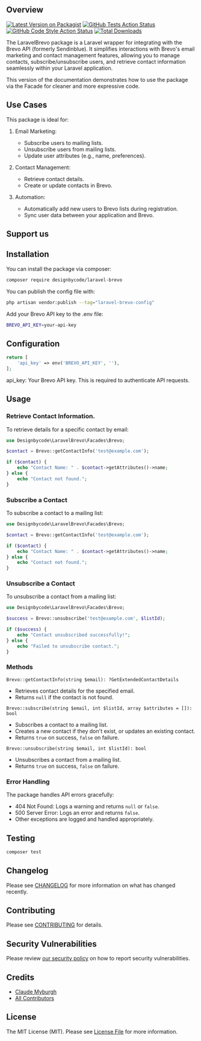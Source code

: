 ## Overview
[![Latest Version on Packagist](https://img.shields.io/packagist/v/designbycode/laravel-brevo.svg?style=flat-square)](https://packagist.org/packages/designbycode/laravel-brevo)
[![GitHub Tests Action Status](https://img.shields.io/github/actions/workflow/status/designbycode/laravel-brevo/run-tests.yml?branch=main&label=tests&style=flat-square)](https://github.com/designbycode/laravel-brevo/actions?query=workflow%3Arun-tests+branch%3Amain)
[![GitHub Code Style Action Status](https://img.shields.io/github/actions/workflow/status/designbycode/laravel-brevo/fix-php-code-style-issues.yml?branch=main&label=code%20style&style=flat-square)](https://github.com/designbycode/laravel-brevo/actions?query=workflow%3A"Fix+PHP+code+style+issues"+branch%3Amain)
[![Total Downloads](https://img.shields.io/packagist/dt/designbycode/laravel-brevo.svg?style=flat-square)](https://packagist.org/packages/designbycode/laravel-brevo)

The LaravelBrevo package is a Laravel wrapper for integrating with the Brevo API (formerly Sendinblue). It simplifies interactions with Brevo's email marketing and contact management features, allowing you to manage contacts, subscribe/unsubscribe users, and retrieve contact information seamlessly within your Laravel application.

This version of the documentation demonstrates how to use the package via the Facade for cleaner and more expressive code.


## Use Cases
This package is ideal for:
1. Email Marketing:
   * Subscribe users to mailing lists.
   * Unsubscribe users from mailing lists.
   * Update user attributes (e.g., name, preferences).

2. Contact Management:
   * Retrieve contact details.
   * Create or update contacts in Brevo.

3. Automation:
   * Automatically add new users to Brevo lists during registration.
   * Sync user data between your application and Brevo.


## Support us



## Installation

You can install the package via composer:

```bash
composer require designbycode/laravel-brevo
```

You can publish the config file with:

```bash
php artisan vendor:publish --tag="laravel-brevo-config" 
```

Add your Brevo API key to the .env file:

```bash
BREVO_API_KEY=your-api-key
```

## Configuration
```php
return [
    'api_key' => env('BREVO_API_KEY', ''),
];
````
api_key: Your Brevo API key. This is required to authenticate API requests.



## Usage
### Retrieve Contact Information.

To retrieve details for a specific contact by email:
```php
use Designbycode\LaravelBrevo\Facades\Brevo;

$contact = Brevo::getContactInfo('test@example.com');

if ($contact) {
    echo "Contact Name: " . $contact->getAttributes()->name;
} else {
    echo "Contact not found.";
}
```
### Subscribe a Contact
To subscribe a contact to a mailing list:

```php
use Designbycode\LaravelBrevo\Facades\Brevo;

$contact = Brevo::getContactInfo('test@example.com');

if ($contact) {
    echo "Contact Name: " . $contact->getAttributes()->name;
} else {
    echo "Contact not found.";
}
```

### Unsubscribe a Contact
To unsubscribe a contact from a mailing list:

```php
use Designbycode\LaravelBrevo\Facades\Brevo;

$success = Brevo::unsubscribe('test@example.com', $listId);

if ($success) {
    echo "Contact unsubscribed successfully!";
} else {
    echo "Failed to unsubscribe contact.";
}
```

### Methods
`Brevo::getContactInfo(string $email): ?GetExtendedContactDetails`
* Retrieves contact details for the specified email.
* Returns `null` if the contact is not found.

`Brevo::subscribe(string $email, int $listId, array $attributes = []): bool`
* Subscribes a contact to a mailing list.
* Creates a new contact if they don't exist, or updates an existing contact.
* Returns `true` on success, `false` on failure.

`Brevo::unsubscribe(string $email, int $listId): bool`
* Unsubscribes a contact from a mailing list.
* Returns `true` on success, `false` on failure.

### Error Handling
The package handles API errors gracefully:
* 404 Not Found: Logs a warning and returns `null` or `false`.
* 500 Server Error: Logs an error and returns `false`.
* Other exceptions are logged and handled appropriately.











## Testing

```bash
composer test
```

## Changelog

Please see [CHANGELOG](CHANGELOG.md) for more information on what has changed recently.

## Contributing

Please see [CONTRIBUTING](CONTRIBUTING.md) for details.

## Security Vulnerabilities

Please review [our security policy](../../security/policy) on how to report security vulnerabilities.

## Credits

- [Claude Myburgh](https://github.com/claudemyburgh)
- [All Contributors](../../contributors)

## License

The MIT License (MIT). Please see [License File](LICENSE.md) for more information.
